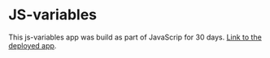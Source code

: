 # JS-variables
This js-variables app was build as part of JavaScrip for 30 days.
[ Link to the deployed app](https://volodya1989.github.io/JS-variables/).
